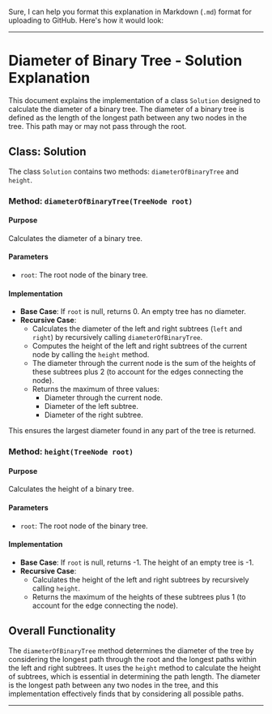 Sure, I can help you format this explanation in Markdown (`.md`) format for uploading to GitHub. Here's how it would look:

---

# Diameter of Binary Tree - Solution Explanation

This document explains the implementation of a class `Solution` designed to calculate the diameter of a binary tree. The diameter of a binary tree is defined as the length of the longest path between any two nodes in the tree. This path may or may not pass through the root.

## Class: Solution

The class `Solution` contains two methods: `diameterOfBinaryTree` and `height`.

### Method: `diameterOfBinaryTree(TreeNode root)`

#### Purpose

Calculates the diameter of a binary tree.

#### Parameters

- `root`: The root node of the binary tree.

#### Implementation

- **Base Case**: If `root` is null, returns 0. An empty tree has no diameter.
- **Recursive Case**:
  - Calculates the diameter of the left and right subtrees (`left` and `right`) by recursively calling `diameterOfBinaryTree`.
  - Computes the height of the left and right subtrees of the current node by calling the `height` method.
  - The diameter through the current node is the sum of the heights of these subtrees plus 2 (to account for the edges connecting the node).
  - Returns the maximum of three values:
    - Diameter through the current node.
    - Diameter of the left subtree.
    - Diameter of the right subtree.

This ensures the largest diameter found in any part of the tree is returned.

### Method: `height(TreeNode root)`

#### Purpose

Calculates the height of a binary tree.

#### Parameters

- `root`: The root node of the binary tree.

#### Implementation

- **Base Case**: If `root` is null, returns -1. The height of an empty tree is -1.
- **Recursive Case**:
  - Calculates the height of the left and right subtrees by recursively calling `height`.
  - Returns the maximum of the heights of these subtrees plus 1 (to account for the edge connecting the node).

## Overall Functionality

The `diameterOfBinaryTree` method determines the diameter of the tree by considering the longest path through the root and the longest paths within the left and right subtrees. It uses the `height` method to calculate the height of subtrees, which is essential in determining the path length. The diameter is the longest path between any two nodes in the tree, and this implementation effectively finds that by considering all possible paths.

---

